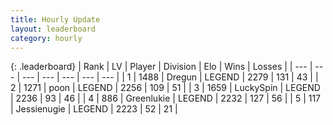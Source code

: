 ```yaml
---
title: Hourly Update
layout: leaderboard
category: hourly
---
```


{: .leaderboard}
| Rank | LV | Player | Division | Elo | Wins | Losses |
| --- | --- | --- | --- | --- | --- | --- |
| <span data-change="0">1</span> | 1488 | <span title="ID: 337810">Dregun</span> | LEGEND | <span data-change="11">2279</span> | <span data-change="2">131</span> | <span data-change="0">43</span> |
| <span data-change="0">2</span> | 1271 | <span title="ID: 540690">poon</span> | LEGEND | <span data-change="0">2256</span> | <span data-change="0">109</span> | <span data-change="0">51</span> |
| <span data-change="0">3</span> | 1659 | <span title="ID: 498412">LuckySpin</span> | LEGEND | <span data-change="0">2236</span> | <span data-change="0">93</span> | <span data-change="0">46</span> |
| <span data-change="0">4</span> | 886 | <span title="ID: 540">Greenlukie</span> | LEGEND | <span data-change="0">2232</span> | <span data-change="0">127</span> | <span data-change="0">56</span> |
| <span data-change="0">5</span> | 117 | <span title="ID: 756478">Jessienugie</span> | LEGEND | <span data-change="0">2223</span> | <span data-change="0">52</span> | <span data-change="0">21</span> |